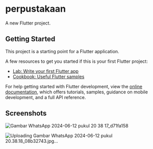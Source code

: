 # perpustakaan

A new Flutter project.

## Getting Started

This project is a starting point for a Flutter application.

A few resources to get you started if this is your first Flutter project:

- [Lab: Write your first Flutter app](https://docs.flutter.dev/get-started/codelab)
- [Cookbook: Useful Flutter samples](https://docs.flutter.dev/cookbook)

For help getting started with Flutter development, view the
[online documentation](https://docs.flutter.dev/), which offers tutorials,
samples, guidance on mobile development, and a full API reference.

## Screenshots

![Gambar WhatsApp 2024-06-12 pukul 20 38 17_d71fa158](https://github.com/putriiqlimaaa/aplikasi-perpustakaan-api-localhost/assets/154120863/600e0eab-2c47-46bf-959a-24ba41e2ad8a)

![Uploading Gambar WhatsApp 2024-06-12 pukul 20.38.18_08b32743.jpg…]()


